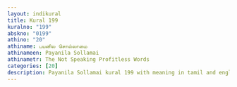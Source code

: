 ```yaml
---
layout: indikural
title: Kural 199
kuralno: "199"
abskno: "0199"
athino: "20"
athiname: பயனில சொல்லாமை
athinameen: Payanila Sollamai
athinametr: The Not Speaking Profitless Words
categories: [20]
description: Payanila Sollamai kural 199 with meaning in tamil and english 
---
```


